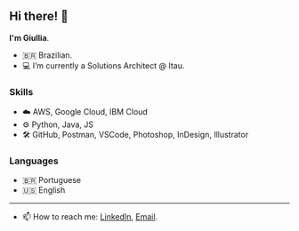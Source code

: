 ## Hi there! 👋

**I'm Giullia**. 

- 🇧🇷 Brazilian. 
- 💻 I’m currently a Solutions Architect @ Itau.

### Skills
- ☁️ AWS, Google Cloud, IBM Cloud
- ⚙️ Python, Java, JS
- 🛠️ GitHub, Postman, VSCode, Photoshop, InDesign, Illustrator


### Languages
- 🇧🇷 Portuguese
- 🇺🇸 English

------------------

- 📫 How to reach me: [LinkedIn](https://www.linkedin.com/in/giullia-vital/), [Email](mailto:giullia.vital@gmail.com).


